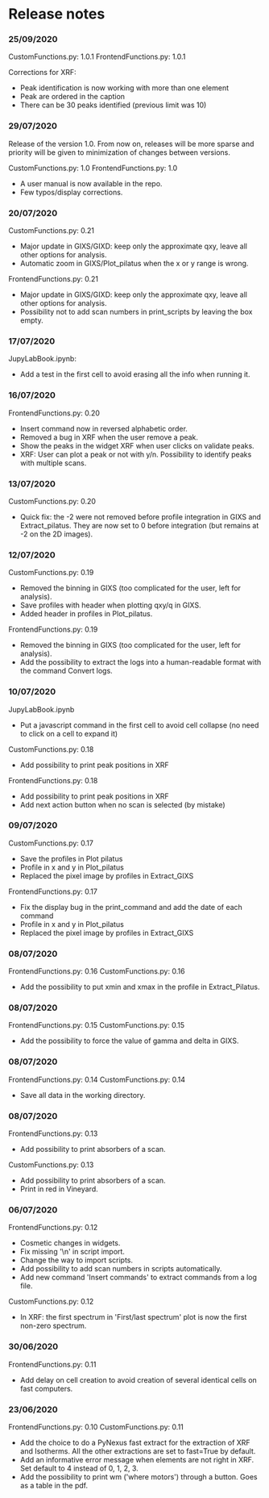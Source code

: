 # Release notes

### 25/09/2020

CustomFunctions.py: 1.0.1
FrontendFunctions.py: 1.0.1

Corrections for XRF:
- Peak identification is now working with more than one element
- Peak are ordered in the caption
- There can be 30 peaks identified (previous limit was 10)


### 29/07/2020

Release of the version 1.0. From now on, releases will be more sparse and priority will be given to minimization of changes between versions.

CustomFunctions.py: 1.0
FrontendFunctions.py: 1.0

- A user manual is now available in the repo.
- Few typos/display corrections.

### 20/07/2020

CustomFunctions.py: 0.21
- Major update in GIXS/GIXD: keep only the approximate qxy, leave all other options for analysis.
- Automatic zoom in GIXS/Plot_pilatus when the x or y range is wrong.

FrontendFunctions.py: 0.21
- Major update in GIXS/GIXD: keep only the approximate qxy, leave all other options for analysis.
- Possibility not to add scan numbers in print_scripts by leaving the box empty.


### 17/07/2020

JupyLabBook.ipynb:
- Add a test in the first cell to avoid erasing all the info when running it.


### 16/07/2020

FrontendFunctions.py: 0.20
- Insert command now in reversed alphabetic order.
- Removed a bug in XRF when the user remove a peak.
- Show the peaks in the widget XRF when user clicks on validate peaks.
- XRF: User can plot a peak or not with y/n. Possibility to identify peaks with multiple scans.

### 13/07/2020

CustomFunctions.py: 0.20
- Quick fix: the -2 were not removed before profile integration in GIXS and Extract_pilatus. They are now set to 0 before integration (but remains at -2 on the 2D images).

### 12/07/2020

CustomFunctions.py: 0.19
- Removed the binning in GIXS (too complicated for the user, left for analysis).
- Save profiles with header when plotting qxy/q in GIXS.
- Added header in profiles in Plot_pilatus.

FrontendFunctions.py: 0.19
- Removed the binning in GIXS (too complicated for the user, left for analysis).
- Add the possibility to extract the logs into a human-readable format with the command Convert logs.


### 10/07/2020

JupyLabBook.ipynb
- Put a javascript command in the first cell to avoid cell collapse (no need to click on a cell to expand it)

CustomFunctions.py: 0.18
- Add possibility to print peak positions in XRF

FrontendFunctions.py: 0.18
- Add possibility to print peak positions in XRF
- Add next action button when no scan is selected (by mistake)

### 09/07/2020

CustomFunctions.py: 0.17
- Save the profiles in Plot pilatus
- Profile in x and y in Plot_pilatus
- Replaced the pixel image by profiles in Extract_GIXS

FrontendFunctions.py: 0.17
- Fix the display bug in the print_command and add the date of each command
- Profile in x and y in Plot_pilatus
- Replaced the pixel image by profiles in Extract_GIXS

### 08/07/2020

FrontendFunctions.py: 0.16
CustomFunctions.py: 0.16
- Add the possibility to put xmin and xmax in the profile in Extract_Pilatus.

### 08/07/2020

FrontendFunctions.py: 0.15
CustomFunctions.py: 0.15
- Add the possibility to force the value of gamma and delta in GIXS.

### 08/07/2020

FrontendFunctions.py: 0.14
CustomFunctions.py: 0.14
- Save all data in the working directory.

### 08/07/2020

FrontendFunctions.py: 0.13
- Add possibility to print absorbers of a scan.

CustomFunctions.py: 0.13
- Add possibility to print absorbers of a scan.
- Print in red in Vineyard.

### 06/07/2020

FrontendFunctions.py: 0.12
- Cosmetic changes in widgets.
- Fix missing '\n' in script import.
- Change the way to import scripts.
- Add possibility to add scan numbers in scripts automatically.
- Add new command 'Insert commands' to extract commands from a log file.

CustomFunctions.py: 0.12
- In XRF: the first spectrum in 'First/last spectrum' plot is now the first non-zero spectrum.


### 30/06/2020

FrontendFunctions.py: 0.11

- Add delay on cell creation to avoid creation of several identical cells on fast computers.

### 23/06/2020

FrontendFunctions.py: 0.10
CustomFunctions.py: 0.11

- Add the choice to do a PyNexus fast extract for the extraction of XRF and Isotherms. All the other extractions are set to fast=True by default.
- Add an informative error message when elements are not right in XRF. Set default to 4 instead of 0, 1, 2, 3.
- Add the possibility to print wm ('where motors') through a button. Goes as a table in the pdf.

